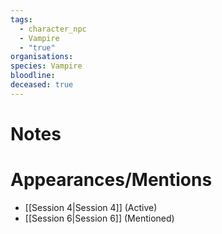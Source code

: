 ```yaml
---
tags:
  - character_npc
  - Vampire
  - "true"
organisations: 
species: Vampire
bloodline: 
deceased: true
---
```


# Notes

# Appearances/Mentions

- [[Session 4|Session 4]] (Active)
- [[Session 6|Session 6]] (Mentioned)
